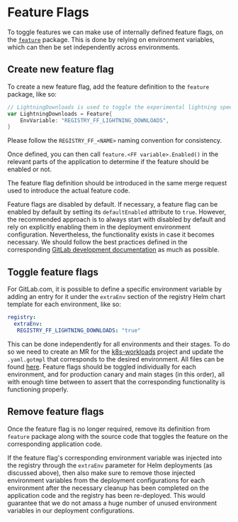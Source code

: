 # Feature Flags

To toggle features we can make use of internally defined feature flags, on the [`feature`](https://gitlab.com/gitlab-org/container-registry/-/tree/master/registry/internal/feature)
package. This is done by relying on environment variables, which can then be set independently across environments.

## Create new feature flag

To create a new feature flag, add the feature definition to the `feature` package, like so:

```go
// LightningDownloads is used to toggle the experimental lightning speed downloads feature. Proceed with caution.
var LightningDownloads = Feature{
    EnvVariable: "REGISTRY_FF_LIGHTNING_DOWNLOADS",
}
```

Please follow the `REGISTRY_FF_<NAME>` naming convention for consistency.

Once defined, you can then call `feature.<FF variable>.Enabled()` in the relevant parts of the application to determine
if the feature should be enabled or not.

The feature flag definition should be introduced in the same merge request used to introduce the actual feature code.

Feature flags are disabled by default. If necessary, a feature flag can be enabled by default by setting its `defaultEnabled` attribute to `true`. However, the recommended approach is to always start with disabled by default and rely on explicitly enabling them in the deployment environment configuration. Nevertheless, the functionality exists in case it becomes necessary. We should follow the best practices defined in the corresponding [GitLab development documentation](https://docs.gitlab.com/ee/development/feature_flags/#feature-flags-in-gitlab-development) as much as possible.

## Toggle feature flags

For GitLab.com, it is possible to define a specific environment variable by adding an entry for it under the `extraEnv`
section of the registry Helm chart template for each environment, like so:

```yaml
registry:
  extraEnv:
   REGISTRY_FF_LIGHTNING_DOWNLOADS: "true"
```

This can be done independently for all environments and their stages. To do so we need to create an MR for the
[k8s-workloads](https://gitlab.com/gitlab-com/gl-infra/k8s-workloads/gitlab-com) project and update the `.yaml.gotmpl`
that corresponds to the desired environment. All files can be found
[here](https://gitlab.com/gitlab-com/gl-infra/k8s-workloads/gitlab-com/-/tree/master/releases/gitlab/values). Feature
flags should be toggled individually for each environment, and for production canary and main stages (in this order),
all with enough time between to assert that the corresponding functionality is functioning properly.

## Remove feature flags

Once the feature flag is no longer required, remove its definition from `feature` package along with the source code
that toggles the feature on the corresponding application code.

If the feature flag's corresponding environment variable was injected into the registry through the `extraEnv` parameter for Helm deployments (as discussed above), then also make sure to remove those injected environment variables from the deployment configurations for each environment after the necessary cleanup has been completed on the application code and the registry has been re-deployed. This would guarantee that we do not amass a huge number of unused environment variables in our deployment configurations.
